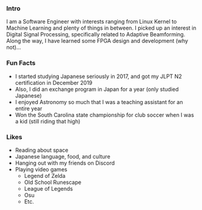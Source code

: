 ### Intro

I am a Software Engineer with interests ranging from Linux Kernel to Machine Learning and plenty of things in between. I picked up an interest in Digital Signal Processing, specifically related to Adaptive Beamforming. Along the way, I have learned some FPGA design and development (why not)...

### Fun Facts

- I started studying Japanese seriously in 2017, and got my JLPT N2 certification in December 2019
- Also, I did an exchange program in Japan for a year (only studied Japanese)
- I enjoyed Astronomy so much that I was a teaching assistant for an entire year
- Won the South Carolina state championship for club soccer when I was a kid (still riding that high)

### Likes

- Reading about space
- Japanese language, food, and culture
- Hanging out with my friends on Discord
- Playing video games
    - Legend of Zelda
    - Old School Runescape
    - League of Legends
    - Osu
    - Etc.